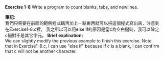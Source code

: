 **Exercise 1-8** Write a program to count blanks, tabs, and newlines.

**筆記:**\
我們只需要在前面的範例程式碼再加上一點東西就可以把這個程式寫出來，注意到在Exercise1-8.c裡，
我之所以可以用else if的原因是當c為空白鍵時，我可以確定c絕對不是其它字元。
**Brief explination:**\
We can slightly modify the previous example to finish this exercise. Note that in Exercise1-8.c,
I can use "else if" because if c is a blank, I can confirm that c will not be another character.
